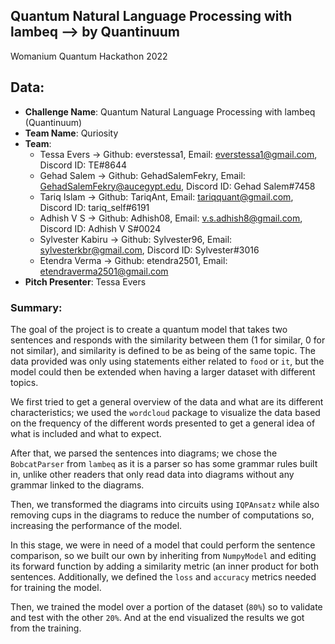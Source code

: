 ## Quantum Natural Language Processing with lambeq --> by Quantinuum

Womanium Quantum Hackathon 2022

## Data:

- **Challenge Name**: Quantum Natural Language Processing with lambeq (Quantinuum)
- **Team Name**: Quriosity
- **Team**:
  - Tessa Evers -> Github: everstessa1, Email: everstessa1@gmail.com, Discord ID: TE#8644
  - Gehad Salem -> Github: GehadSalemFekry, Email: GehadSalemFekry@aucegypt.edu, Discord ID: Gehad Salem#7458
  - Tariq Islam -> Github: TariqAnt, Email: tariqquant@gmail.com, Discord ID: tariq_self#6191
  - Adhish V S -> Github: Adhish08, Email: v.s.adhish8@gmail.com, Discord ID: Adhish V S#0024
  - Sylvester Kabiru -> Github: Sylvester96, Email: sylvesterkbr@gmail.com, Discord ID: Sylvester#3016
  - Etendra Verma -> Github: etendra2501, Email: etendraverma2501@gmail.com
- **Pitch Presenter**: Tessa Evers

### Summary:

The goal of the project is to create a quantum model that takes two sentences and responds with the similarity between them (1 for similar, 0 for not similar), and similarity is defined to be as being of the same topic. The data provided was only using statements either related to `food` or `it`, but the model could then be extended when having a larger dataset with different topics.

We first tried to get a general overview of the data and what are its different characteristics; we used the `wordcloud` package to visualize the data based on the frequency of the different words presented to get a general idea of what is included and what to expect.

After that, we parsed the sentences into diagrams; we chose the `BobcatParser` from `lambeq` as it is a parser so has some grammar rules built in, unlike other readers that only read data into diagrams without any grammar linked to the diagrams. 

Then, we transformed the diagrams into circuits using `IQPAnsatz` while also removing cups in the diagrams to reduce the number of computations so, increasing the performance of the model.

In this stage, we were in need of a model that could perform the sentence comparison, so we built our own by inheriting from `NumpyModel` and editing its forward function by adding a similarity metric (an inner product for both sentences. Additionally, we defined the `loss` and `accuracy` metrics needed for training the model.

Then, we trained the model over a portion of the dataset (`80%`)  so to validate and test with the other `20%`. And at the end visualized the results we got from the training.

